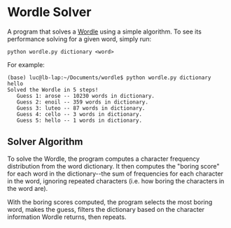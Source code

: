 # Wordle Solver

A program that solves a [Wordle](https://www.powerlanguage.co.uk/wordle/) using a simple algorithm. To see its performance solving for a given word, simply run:

```
python wordle.py dictionary <word>
```

For example:

```
(base) luc@lb-lap:~/Documents/wordle$ python wordle.py dictionary hello
Solved the Wordle in 5 steps!
   Guess 1: arose -- 10230 words in dictionary.
   Guess 2: enoil -- 359 words in dictionary.
   Guess 3: luteo -- 87 words in dictionary.
   Guess 4: cello -- 3 words in dictionary.
   Guess 5: hello -- 1 words in dictionary.
```

## Solver Algorithm

To solve the Wordle, the program computes a character frequency distribution from the word dictionary. It then computes the "boring score" for each word in the dictionary--the sum of frequencies for each character in the word, ignoring repeated characters (i.e. how boring the characters in the word are).

With the boring scores computed, the program selects the most boring word, makes the guess, filters the dictionary based on the character information Wordle returns, then repeats.